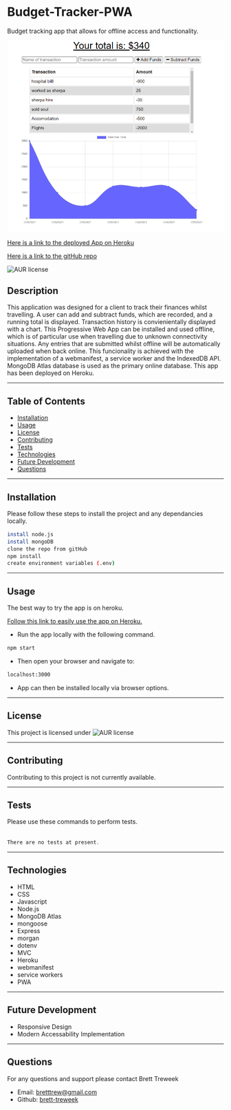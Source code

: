# Budget-Tracker-PWA
Budget tracking app that allows for offline access and functionality.

![Homepage of app](./public/icons/budgetTracker.PNG)

[Here is a link to the deployed App on Heroku](https://easy-budget-tracker.herokuapp.com/)

[Here is a link to the gitHub repo](https://github.com/brett-treweek/Easy-Budget-Tracker-PWA)  

![AUR license](https://img.shields.io/static/v1?label=License&message=MIT&color=blue)

## Description
This application was designed for a client to track their finances whilst travelling. A user can add and subtract funds, which are recorded, and a running total is displayed. Transaction history is convienientally displayed with a chart. This Progressive Web App can be installed and used offline, which is of particular use when travelling due to unknown connectivity situations. Any entries that are submitted whilst offline will be automatically uploaded when back online. This funcionality is achieved with the implementation of a webmanifest, a service worker and the IndexedDB API. MongoDB Atlas database is used as the primary online database. This app has been deployed on Heroku.

---
## Table of Contents

- [Installation](#installation)
- [Usage](#usage)
- [License](#license)
- [Contributing](#contributing)
- [Tests](#tests)
- [Technologies](#technologies)
- [Future Development](#future-development)
- [Questions](#questions)

---
## Installation  
  
Please follow these steps to install the project and any dependancies locally.

```bash
install node.js
install mongoDB
clone the repo from gitHub
npm install
create environment variables (.env)
```

---
## Usage

The best way to try the app is on heroku.  

[Follow this link to easily use the app on Heroku.](https://easy-budget-tracker.herokuapp.com/)

- Run the app locally with the following command.   

```bash
npm start
```
- Then open your browser and navigate to:
```bash
localhost:3000
```
- App can then be installed locally via browser options.

---
## License

This project is licensed under ![AUR license](https://img.shields.io/static/v1?label=License&message=MIT&color=blue)

---
## Contributing

Contributing to this project is not currently available.

---
## Tests

Please use these commands to perform tests.

```js

There are no tests at present.

```

---

## Technologies

- HTML
- CSS
- Javascript
- Node.js
- MongoDB Atlas
- mongoose
- Express
- morgan
- dotenv
- MVC
- Heroku
- webmanifest
- service workers
- PWA
---
## Future Development
- Responsive Design
- Modern Accessability Implementation

---

## Questions

For any questions and support please contact Brett Treweek  
- Email: bretttrew@gmail.com  
- Github: [brett-treweek](https://github.com/brett-treweek)